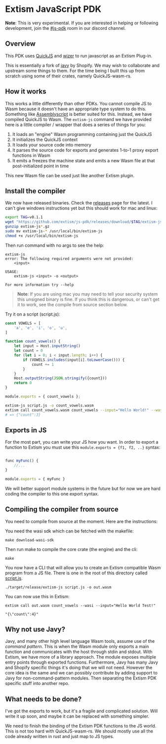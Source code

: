 # Extism JavaScript PDK

**Note**: This is very experimental. If you are interested in helping or following development, join the [#js-pdk](https://discord.gg/ZACPSVz9) room in our discord channel.

## Overview

This PDK uses [QuickJS](https://bellard.org/quickjs/) and [wizer](https://github.com/bytecodealliance/wizer) to run javascript as an Extism Plug-in.

This is essentially a fork of [javy](https://github.com/Shopify/javy) by Shopify. We may wish to collaborate and upstream some things to them. For the time being I built this up from scratch using some of their crates, namely QuickJS-wasm-rs.

## How it works

This works a little differently than other PDKs. You cannot compile JS to Wasm because it doesn't have an appropriate type system to do this. Something like [Assemblyscript](https://www.assemblyscript.org/) is better suited for this. Instead, we have compiled QuickJS to Wasm. The `extism-js` command we have provided here is a little compiler / wrapper that does a series of things for you:

1. It loads an "engine" Wasm programming containing just the QuickJS 
2. It initializes the QuickJS context
3. It loads your source code into memory
4. It parses the source code for exports and generates 1-to-1 proxy export functions in Wasm
5. It emits a freezes the machine state and emits a new Wasm file at that post-initialized point in time

This new Wasm file can be used just like another Extism plugin.

## Install the compiler

We now have released binaries. Check the [releases](/releases) page for the latest. I can't give windows instructions yet but this should work for mac and linux:

```bash
export TAG=v0.1.1
wget "https://github.com/extism/js-pdk/releases/download/$TAG/extism-js-x86_64-macos-$TAG.gz"
gunzip extism-js*.gz
sudo mv extism-js-* /usr/local/bin/extism-js
chmod +x /usr/local/bin/extism-js
```

Then run command with no args to see the help:

```
extism-js
error: The following required arguments were not provided:
    <input>

USAGE:
    extism-js <input> -o <output>

For more information try --help
```

> **Note**: If you are using mac you may need to tell your security system this unsigned binary is fine. If you think this is dangerous, or can't get it to work, see the compile from source section below.

Try it on a script (script.js):

```javascript
const VOWELS = [
    'a', 'e', 'i', 'o', 'u',
]

function count_vowels() {
    let input = Host.inputString()
    let count = 0
    for (let i = 0; i < input.length; i++) {
        if (VOWELS.includes(input[i].toLowerCase())) {
            count += 1
        }
    }
    Host.outputString(JSON.stringify({count}))
    return 0
}

module.exports = { count_vowels };
```

```bash
extism-js script.js -o count_vowels.wasm
extism call count_vowels.wasm count_vowels --input="Hello World!" --wasi
# => {"count":3}                          
```

## Exports in JS

For the most part, you can write your JS how you want. In order to export a function to Extism you must use this `module.exports = {f1, f2, ..}` syntax:

```javascript

func myFunc() {
    //...
}

module.exports = { myFunc }
```

We will better support module systems in the future but for now we are hard coding the compiler to this one export syntax.

## Compiling the compiler from source

You need to compile from source at the moment. Here are the instructions:

You need the wasi sdk which can be fetched with the makefile:

```
make download-wasi-sdk
```

Then run make to compile the core crate (the engine) and the cli:

```
make
```

You now have a CLI that will allow you to create an Extism compatible Wasm program from a JS file. There is one in the root of this directory called [script.js](/script.js).


```
./target/release/extism-js script.js -o out.wasm
```

You can now use this in Extism:

```
extism call out.wasm count_vowels --wasi --input="Hello World Test!"

"{\"count\":4}"
```

## Why not use Javy?

Javy, and many other high level language Wasm tools, assume use of the *command pattern*. This is when the Wasm module only exports a main function and communicates with the host through stdin and stdout. With Extism, we have more of a library approach. The module exposes multiple entry points through exported functions. Furthermore, Javy has many Javy and Shopify specific things it's doing that we will not need. However the core idea is the same and we can possibly contribute by adding support to Javy for non-command-pattern modules. Then separating the Extism PDK specific stuff into another repo.

## What needs to be done?

I've got the exports to work, but it's a fragile and complicated solution. Will write it up soon, and maybe it can be replaced with something simpler.

We need to finish the binding of the Extism PDK functions to the JS world. This is not too hard with QuickJS-wasm-rs. We should mostly use all the code already written in rust and just map to JS types. 
